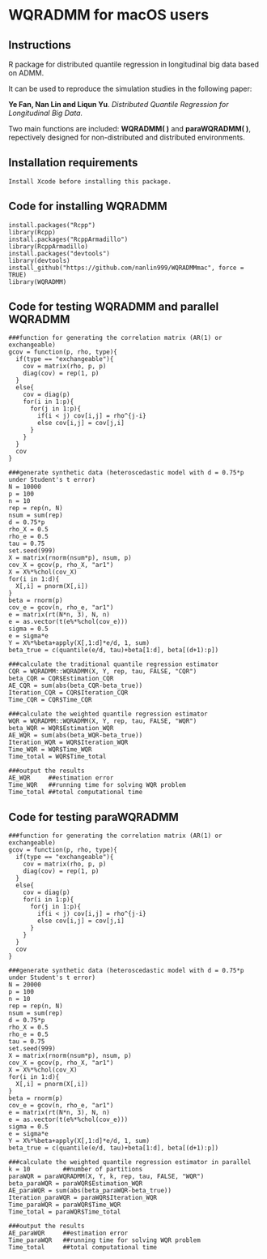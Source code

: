 # WQRADMM for macOS users
## Instructions

R package for distributed quantile regression in longitudinal big data based on ADMM.

It can be used to reproduce the simulation studies in the following paper:

**Ye Fan, Nan Lin and Liqun Yu**. *Distributed Quantile Regression for Longitudinal Big Data.*

Two main functions are included: **WQRADMM( )** and **paraWQRADMM( )**, repectively designed for non-distributed and distributed environments.

## Installation requirements
```
Install Xcode before installing this package. 
```
## Code for installing WQRADMM 
```
install.packages("Rcpp")
library(Rcpp)
install.packages("RcppArmadillo")
library(RcppArmadillo)
install.packages("devtools")
library(devtools)
install_github("https://github.com/nanlin999/WQRADMMmac", force = TRUE)
library(WQRADMM)
```

## Code for testing WQRADMM and parallel WQRADMM

```
###function for generating the correlation matrix (AR(1) or exchangeable)
gcov = function(p, rho, type){
  if(type == "exchangeable"){
    cov = matrix(rho, p, p)
    diag(cov) = rep(1, p)
  }
  else{
    cov = diag(p)
    for(i in 1:p){
      for(j in 1:p){
        if(i < j) cov[i,j] = rho^{j-i}
        else cov[i,j] = cov[j,i]
      }
    }
  }
  cov
}

###generate synthetic data (heteroscedastic model with d = 0.75*p under Student's t error)
N = 10000
p = 100
n = 10
rep = rep(n, N)
nsum = sum(rep)
d = 0.75*p
rho_X = 0.5
rho_e = 0.5
tau = 0.75
set.seed(999)
X = matrix(rnorm(nsum*p), nsum, p)
cov_X = gcov(p, rho_X, "ar1")
X = X%*%chol(cov_X)
for(i in 1:d){
  X[,i] = pnorm(X[,i])
}
beta = rnorm(p)
cov_e = gcov(n, rho_e, "ar1")
e = matrix(rt(N*n, 3), N, n)
e = as.vector(t(e%*%chol(cov_e)))
sigma = 0.5
e = sigma*e
Y = X%*%beta+apply(X[,1:d]*e/d, 1, sum)
beta_true = c(quantile(e/d, tau)+beta[1:d], beta[(d+1):p])

###calculate the traditional quantile regression estimator
CQR = WQRADMM::WQRADMM(X, Y, rep, tau, FALSE, "CQR")
beta_CQR = CQR$Estimation_CQR
AE_CQR = sum(abs(beta_CQR-beta_true))
Iteration_CQR = CQR$Iteration_CQR
Time_CQR = CQR$Time_CQR

###calculate the weighted quantile regression estimator
WQR = WQRADMM::WQRADMM(X, Y, rep, tau, FALSE, "WQR")
beta_WQR = WQR$Estimation_WQR
AE_WQR = sum(abs(beta_WQR-beta_true))
Iteration_WQR = WQR$Iteration_WQR
Time_WQR = WQR$Time_WQR
Time_total = WQR$Time_total

###output the results
AE_WQR     ##estimation error
Time_WQR   ##running time for solving WQR problem  
Time_total ##total computational time
```

## Code for testing paraWQRADMM

```
###function for generating the correlation matrix (AR(1) or exchangeable) 
gcov = function(p, rho, type){
  if(type == "exchangeable"){
    cov = matrix(rho, p, p)
    diag(cov) = rep(1, p)
  }
  else{
    cov = diag(p)
    for(i in 1:p){
      for(j in 1:p){
        if(i < j) cov[i,j] = rho^{j-i}
        else cov[i,j] = cov[j,i]
      }
    }
  }
  cov
}

###generate synthetic data (heteroscedastic model with d = 0.75*p under Student's t error)
N = 20000
p = 100
n = 10
rep = rep(n, N)
nsum = sum(rep)
d = 0.75*p
rho_X = 0.5
rho_e = 0.5
tau = 0.75
set.seed(999)
X = matrix(rnorm(nsum*p), nsum, p)
cov_X = gcov(p, rho_X, "ar1")
X = X%*%chol(cov_X)
for(i in 1:d){
  X[,i] = pnorm(X[,i])
}
beta = rnorm(p)
cov_e = gcov(n, rho_e, "ar1")
e = matrix(rt(N*n, 3), N, n)
e = as.vector(t(e%*%chol(cov_e)))
sigma = 0.5
e = sigma*e
Y = X%*%beta+apply(X[,1:d]*e/d, 1, sum)
beta_true = c(quantile(e/d, tau)+beta[1:d], beta[(d+1):p])

###calculate the weighted quantile regression estimator in parallel
k = 10         ##number of partitions
paraWQR = paraWQRADMM(X, Y, k, rep, tau, FALSE, "WQR")
beta_paraWQR = paraWQR$Estimation_WQR
AE_paraWQR = sum(abs(beta_paraWQR-beta_true))
Iteration_paraWQR = paraWQR$Iteration_WQR
Time_paraWQR = paraWQR$Time_WQR
Time_total = paraWQR$Time_total

###output the results
AE_paraWQR     ##estimation error
Time_paraWQR   ##running time for solving WQR problem  
Time_total     ##total computational time
```
